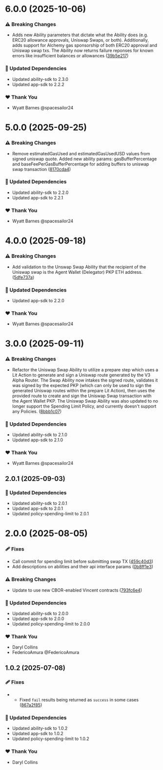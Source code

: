 # 6.0.0 (2025-10-06)

### ⚠️ Breaking Changes

- Adds new Ability parameters that dictate what the Ability does (e.g. ERC20 allowance approvals, Uniswap Swaps, or both). Additionally, adds support for Alchemy gas sponsorship of both ERC20 approval and Uniswap swap txs. The Ability now returns failure reponses for known errors like insufficient balances or allowances ([39b5e217](https://github.com/LIT-Protocol/Vincent/commit/39b5e217))

### 🧱 Updated Dependencies

- Updated ability-sdk to 2.3.0
- Updated app-sdk to 2.2.2

### ❤️ Thank You

- Wyatt Barnes @spacesailor24

# 5.0.0 (2025-09-25)

### ⚠️ Breaking Changes

- Remove estimatedGasUsed and estimatedGasUsedUSD values from signed uniswap quote. Added new ability params: gasBufferPercentage and baseFeePerGasBufferPercentage for adding buffers to uniswap swap transaction ([8170cda4](https://github.com/LIT-Protocol/Vincent/commit/8170cda4))

### 🧱 Updated Dependencies

- Updated ability-sdk to 2.2.0
- Updated app-sdk to 2.2.1

### ❤️ Thank You

- Wyatt Barnes @spacesailor24

# 4.0.0 (2025-09-18)

### ⚠️ Breaking Changes

- Add validation to the Unswap Swap Ability that the recipient of the Uniswap swap is the Agent Wallet (Delegator) PKP ETH address. ([5dfe737a](https://github.com/LIT-Protocol/Vincent/commit/5dfe737a))

### 🧱 Updated Dependencies

- Updated app-sdk to 2.2.0

### ❤️ Thank You

- Wyatt Barnes @spacesailor24

# 3.0.0 (2025-09-11)

### ⚠️ Breaking Changes

- Refactor the Uniswap Swap Ability to utilize a prepare step which uses a Lit Action to generate and sign a Uniswap route generated by the V3 Alpha Router. The Swap Ability now intakes the signed route, validates it was signed by the expected PKP (which can only be used to sign the generated Uniswap routes within the prepare Lit Action), then uses the provided route to create and sign the Uniswap Swap transaction with the Agent Wallet PKP. The Uniswap Swap Ability was also updated to no longer support the Spending Limit Policy, and currently doesn't support any Policies. ([8bbb1c07](https://github.com/LIT-Protocol/Vincent/commit/8bbb1c07))

### 🧱 Updated Dependencies

- Updated ability-sdk to 2.1.0
- Updated app-sdk to 2.1.0

### ❤️ Thank You

- Wyatt Barnes @spacesailor24

## 2.0.1 (2025-09-03)

### 🧱 Updated Dependencies

- Updated ability-sdk to 2.0.1
- Updated app-sdk to 2.0.1
- Updated policy-spending-limit to 2.0.1

# 2.0.0 (2025-08-05)

### 🩹 Fixes

- Call commit for spending limit before submitting swap TX ([459c40d3](https://github.com/LIT-Protocol/Vincent/commit/459c40d3))
- Add descriptions on abilities and their api interface params ([0b8ff1e3](https://github.com/LIT-Protocol/Vincent/commit/0b8ff1e3))

### ⚠️ Breaking Changes

- Update to use new CBOR-enabled Vincent contracts ([793fc6e4](https://github.com/LIT-Protocol/Vincent/commit/793fc6e4))

### 🧱 Updated Dependencies

- Updated ability-sdk to 2.0.0
- Updated app-sdk to 2.0.0
- Updated policy-spending-limit to 2.0.0

### ❤️ Thank You

- Daryl Collins
- FedericoAmura @FedericoAmura

## 1.0.2 (2025-07-08)

### 🩹 Fixes

- - Fixed `fail` results being returned as `success` in some cases ([867a2f85](https://github.com/LIT-Protocol/Vincent/commit/867a2f85))

### 🧱 Updated Dependencies

- Updated ability-sdk to 1.0.2
- Updated app-sdk to 1.0.2
- Updated policy-spending-limit to 1.0.2

### ❤️ Thank You

- Daryl Collins
